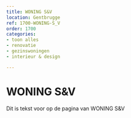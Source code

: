 ```yaml
---
title: WONING S&V
location: Gentbrugge
ref: 1700-WONING-S_V
order: 1700
categories:
- toon alles
- renovatie
- gezinswoningen
- interieur & design

---
```

# WONING S&V

Dit is tekst voor op de pagina van WONING S&V